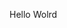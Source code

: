 Hello Wolrd



















































































































































































































































































































































































































































































































































































































































































































































































































































































































































































































































































































































































































































































































































































































































































































































































































































































































































































































































































































































































































































































































































































































































































































































































































































































































































































































































































































































































































































































































































































































































































































































































































































































































































































































































































































































































































































































































































































































































































































































































































































































































































































































































































































































































































































































































































